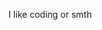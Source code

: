 I like coding or smth 

<!---
CataclysmicCPU/CataclysmicCPU is a ✨ special ✨ repository because its `README.md` (this file) appears on your GitHub profile.
You can click the Preview link to take a look at your changes.
--->
